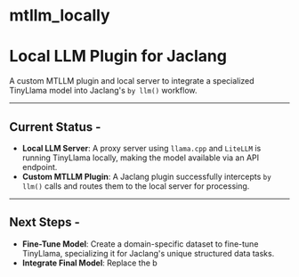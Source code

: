 # mtllm_locally

# Local LLM Plugin for Jaclang

A custom MTLLM plugin and local server to integrate a specialized TinyLlama model into Jaclang's `by llm()` workflow.

***

## Current Status -

* **Local LLM Server**: A proxy server using `llama.cpp` and `LiteLLM` is running TinyLlama locally, making the model available via an API endpoint.
* **Custom MTLLM Plugin**: A Jaclang plugin successfully intercepts `by llm()` calls and routes them to the local server for processing.

***

## Next Steps -

* **Fine-Tune Model**: Create a domain-specific dataset to fine-tune TinyLlama, specializing it for Jaclang's unique structured data tasks.
* **Integrate Final Model**: Replace the b
